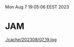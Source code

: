 Mon Aug  7 19:05:06 EEST 2023
# JAM
<a href='./cache/202308/07_19.log'>./cache/202308/07_19.log</a>
